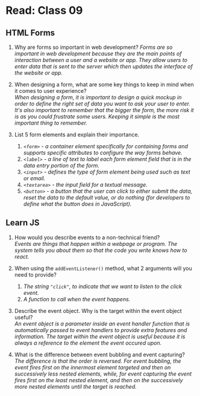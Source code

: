 # Read: Class 09  

## HTML Forms  

1. Why are forms so important in web development?
  *Forms are so important in web development because they are the main points of interaction between a user and a website or app. They allow users to enter data that is sent to the server which then updates the interface of the website or app.*  

2. When designing a form, what are some key things to keep in mind when it comes to user experience?  
  *When designing a form, it is important to design a quick mockup in order to define the right set of data you want to ask your user to enter. It's also important to remember that the bigger the form, the more risk it is as you could frustrate some users. Keeping it simple is the most important thing to remember.*  

3. List 5 form elements and explain their importance.  
    1. *`<form>` - a container element specifically for containing forms and supports specific attributes to configure the way forms behave.*  
    2. *`<label>` - a line of text to label each form element field that is in the data entry portion of the form.*  
    3. *`<input>` - defines the type of form element being used such as text or email.*  
    4. *`<textarea>` - the input field for a textual message.*  
    5. *`<button>` - a button that the user can click to either submit the data, reset the data to the default value, or do nothing (for developers to define what the button does in JavaScript).*

## Learn JS  

1. How would you describe events to a non-technical friend?  
  *Events are things that happen within a webpage or program. The system tells you about them so that the code you write knows how to react.*  

2. When using the `addEventListener()` method, what 2 arguments will you need to provide? 
    1. *The string `"click"`, to indicate that we want to listen to the click event.*  
    2. *A function to call when the event happens.*  

3. Describe the event object. Why is the target within the event object useful?  
  *An event object is a parameter inside an event handler function that is automatically passed to event handlers to provide extra features and information. The target within the event object is useful because it is always a reference to the element the event occured upon.*  

4. What is the difference between event bubbling and event capturing?  
  *The difference is that the order is reversed. For event bubbling, the event fires first on the innermost element targeted and then on successively less nested elements, while, for event capturing the event fires first on the least nested element, and then on the successively more nested elements until the target is reached.*  
